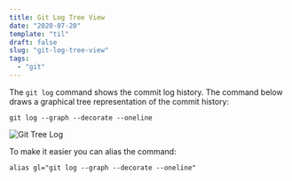 ```yaml
---
title: Git Log Tree View
date: "2020-07-20"
template: "til"
draft: false
slug: "git-log-tree-view"
tags:
  - "git"
---
```


The `git log` command shows the commit log history. The command below
draws a graphical tree representation of the commit history:

`git log --graph --decorate --oneline`

![Git Tree Log](/media/til/git-log-tree/git-log-tree.png)

To make it easier you can alias the command:

`alias gl="git log --graph --decorate --oneline"`



